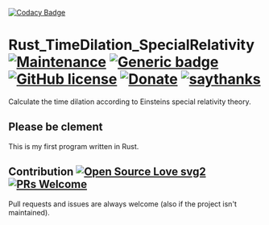 [![Codacy Badge](https://api.codacy.com/project/badge/Grade/3a018991f38b4e46be4d461081a8f0e6)](https://app.codacy.com/manual/wsdt/TimeDilation_SpecialRelativity?utm_source=github.com&utm_medium=referral&utm_content=wsdt/TimeDilation_SpecialRelativity&utm_campaign=Badge_Grade_Dashboard)
# Rust_TimeDilation_SpecialRelativity [![Maintenance](https://img.shields.io/badge/Maintained%3F-no-red.svg)](https://GitHub.com/wsdt/Rust_TimeDilation_SpecialRelativity/graphs/commit-activity) [![Generic badge](https://img.shields.io/badge/In-RUST-BLUE.svg)](https://www.rust-lang.org) [![GitHub license](https://img.shields.io/github/license/wsdt/Rust_TimeDilation_SpecialRelativity.svg)](https://github.com/wsdt/Rust_TimeDilation_SpecialRelativity/blob/master/LICENSE) [![Donate](https://img.shields.io/badge/Donate-Pay%20me%20a%20coffee-3cf)](https://github.com/wsdt/Global/wiki/Donation) [![saythanks](https://img.shields.io/badge/say-thanks-ff69b4.svg)](https://saythanks.io/to/kevin.riedl.privat%40gmail.com)
Calculate the time dilation according to Einsteins special relativity theory.

## Please be clement
This is my first program written in Rust. 

## Contribution [![Open Source Love svg2](https://badges.frapsoft.com/os/v2/open-source.svg?v=103)](https://github.com/ellerbrock/open-source-badges/) [![PRs Welcome](https://img.shields.io/badge/PRs-welcome-brightgreen.svg?style=flat-square)](http://makeapullrequest.com)
Pull requests and issues are always welcome (also if the project isn't maintained). 

